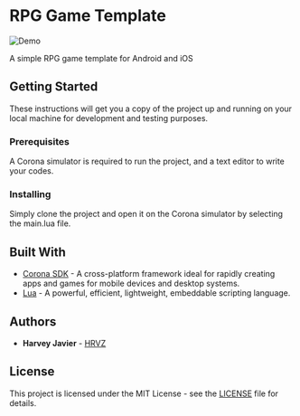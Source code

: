 # RPG Game Template

![Demo](https://github.com/harveyjavier/rpg-game-template/blob/develop/assets/images/feature.gif)

A simple RPG game template for Android and iOS

## Getting Started

These instructions will get you a copy of the project up and running on your local machine for development and testing purposes.

### Prerequisites

A Corona simulator is required to run the project, and a text editor to write your codes.

### Installing

Simply clone the project and open it on the Corona simulator by selecting the main.lua file.

## Built With

* [Corona SDK](https://coronalabs.com/) - A cross-platform framework ideal for rapidly creating apps and games for mobile devices and desktop systems.
* [Lua](https://www.lua.org/) - A powerful, efficient, lightweight, embeddable scripting language.

## Authors

* **Harvey Javier** - [HRVZ](https://hrvzz.com)

## License

This project is licensed under the MIT License - see the [LICENSE](LICENSE) file for details.
